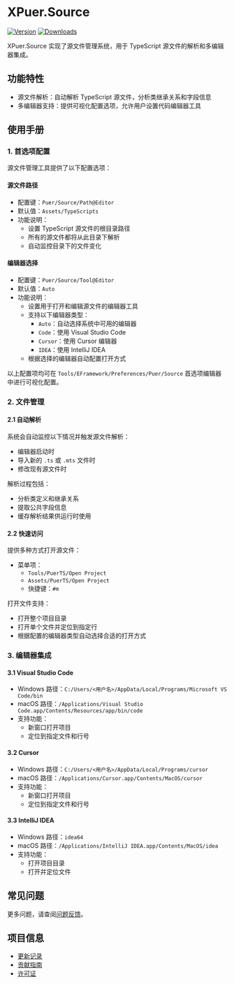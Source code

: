 # XPuer.Source

[![Version](https://img.shields.io/npm/v/org.eframework.u3d.puer)](https://www.npmjs.com/package/org.eframework.u3d.puer)
[![Downloads](https://img.shields.io/npm/dm/org.eframework.u3d.puer)](https://www.npmjs.com/package/org.eframework.u3d.puer)

XPuer.Source 实现了源文件管理系统，用于 TypeScript 源文件的解析和多编辑器集成。

## 功能特性

- 源文件解析：自动解析 TypeScript 源文件，分析类继承关系和字段信息
- 多编辑器支持：提供可视化配置选项，允许用户设置代码编辑器工具

## 使用手册

### 1. 首选项配置

源文件管理工具提供了以下配置选项：

#### 源文件路径
- 配置键：`Puer/Source/Path@Editor`
- 默认值：`Assets/TypeScripts`
- 功能说明：
  - 设置 TypeScript 源文件的根目录路径
  - 所有的源文件都将从此目录下解析
  - 自动监控目录下的文件变化

#### 编辑器选择
- 配置键：`Puer/Source/Tool@Editor`
- 默认值：`Auto`
- 功能说明：
  - 设置用于打开和编辑源文件的编辑器工具
  - 支持以下编辑器类型：
    - `Auto`：自动选择系统中可用的编辑器
    - `Code`：使用 Visual Studio Code
    - `Cursor`：使用 Cursor 编辑器
    - `IDEA`：使用 IntelliJ IDEA
  - 根据选择的编辑器自动配置打开方式

以上配置项均可在 `Tools/EFramework/Preferences/Puer/Source` 首选项编辑器中进行可视化配置。

### 2. 文件管理

#### 2.1 自动解析
系统会自动监控以下情况并触发源文件解析：
- 编辑器启动时
- 导入新的 `.ts` 或 `.mts` 文件时
- 修改现有源文件时

解析过程包括：
- 分析类定义和继承关系
- 提取公共字段信息
- 缓存解析结果供运行时使用

#### 2.2 快速访问
提供多种方式打开源文件：
- 菜单项：
  - `Tools/PuerTS/Open Project`
  - `Assets/PuerTS/Open Project`
  - 快捷键：`#m`

打开文件支持：
- 打开整个项目目录
- 打开单个文件并定位到指定行
- 根据配置的编辑器类型自动选择合适的打开方式

### 3. 编辑器集成

#### 3.1 Visual Studio Code
- Windows 路径：`C:/Users/<用户名>/AppData/Local/Programs/Microsoft VS Code/bin`
- macOS 路径：`/Applications/Visual Studio Code.app/Contents/Resources/app/bin/code`
- 支持功能：
  - 新窗口打开项目
  - 定位到指定文件和行号

#### 3.2 Cursor
- Windows 路径：`C:/Users/<用户名>/AppData/Local/Programs/cursor`
- macOS 路径：`/Applications/Cursor.app/Contents/MacOS/cursor`
- 支持功能：
  - 新窗口打开项目
  - 定位到指定文件和行号

#### 3.3 IntelliJ IDEA
- Windows 路径：`idea64`
- macOS 路径：`/Applications/IntelliJ IDEA.app/Contents/MacOS/idea`
- 支持功能：
  - 打开项目目录
  - 打开并定位文件

## 常见问题

更多问题，请查阅[问题反馈](../CONTRIBUTING.md#问题反馈)。

## 项目信息

- [更新记录](../CHANGELOG.md)
- [贡献指南](../CONTRIBUTING.md)
- [许可证](../LICENSE.md)
